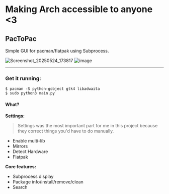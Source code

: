 # Making Arch accessible to anyone <3

## PacToPac 
Simple GUI for pacman/flatpak using Subprocess.

![Screenshot_20250524_173817](https://github.com/user-attachments/assets/377cad96-f707-497a-9729-c949c9626663)
![image](https://github.com/user-attachments/assets/f9e196b8-49d4-452c-8479-205069277ae0)

---

### Get it running:
```
$ pacman -S python-gobject gtk4 libadwaita
$ sudo python3 main.py
``` 

#### What?

**Settings:**
> Settings was the most important part for me in this project because they correct things you'd have to do manually.

- Enable multi-lib
- Mirrors
- Detect Hardware
- Flatpak

**Core features:**

- Subprocess display
- Package info/install/remove/clean
- Search
